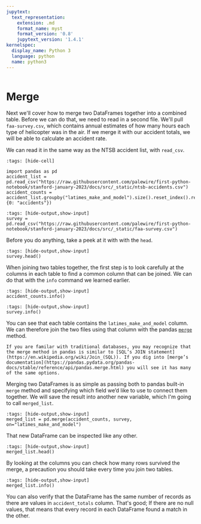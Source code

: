 ```yaml
---
jupytext:
  text_representation:
    extension: .md
    format_name: myst
    format_version: '0.8'
    jupytext_version: '1.4.1'
kernelspec:
  display_name: Python 3
  language: python
  name: python3
---
```


```{include} ./_templates/nav.html
```

# Merge

Next we'll cover how to merge two DataFrames together into a combined table. Before we can do that, we need to read in a second file. We'll pull `faa-survey.csv`, which contains annual estimates of how many hours each type of helicopter was in the air. If we merge it with our accident totals, we will be able to calculate an accident rate.

We can read it in the same way as the NTSB accident list, with `read_csv`.

```{code-cell}
:tags: [hide-cell]

import pandas as pd
accident_list = pd.read_csv("https://raw.githubusercontent.com/palewire/first-python-notebook/stanford-january-2023/docs/src/_static/ntsb-accidents.csv")
accident_counts = accident_list.groupby("latimes_make_and_model").size().reset_index().rename(columns={0: "accidents"})
```

```{code-cell}
:tags: [hide-output,show-input]
survey = pd.read_csv("https://raw.githubusercontent.com/palewire/first-python-notebook/stanford-january-2023/docs/src/_static/faa-survey.csv")
```

Before you do anything, take a peek at it with with the `head`.

```{code-cell}
:tags: [hide-output,show-input]
survey.head()
```

When joining two tables together, the first step is to look carefully at the columns in each table to find a common column that can be joined. We can do that with the `info` command we learned earlier.

```{code-cell}
:tags: [hide-output,show-input]
accident_counts.info()
```

```{code-cell}
:tags: [hide-output,show-input]
survey.info()
```

You can see that each table contains the `latimes_make_and_model` column. We can therefore join the two files using that column with the pandas [`merge`](https://pandas.pydata.org/pandas-docs/stable/reference/api/pandas.merge.html) method.

```{note}
If you are familar with traditional databases, you may recognize that the merge method in pandas is similar to [SQL’s JOIN statement](https://en.wikipedia.org/wiki/Join_(SQL)). If you dig into [merge’s documentation](https://pandas.pydata.org/pandas-docs/stable/reference/api/pandas.merge.html) you will see it has many of the same options.
```

Merging two DataFrames is as simple as passing both to pandas built-in `merge` method and specifying which field we’d like to use to connect them together. We will save the result into another new variable, which I'm going to call `merged_list`.

```{code-cell}
:tags: [hide-output,show-input]
merged_list = pd.merge(accident_counts, survey, on="latimes_make_and_model")
```

That new DataFrame can be inspected like any other.

```{code-cell}
:tags: [hide-output,show-input]
merged_list.head()
```

By looking at the columns you can check how many rows survived the merge, a precaution you should take every time you join two tables.

```{code-cell}
:tags: [hide-output,show-input]
merged_list.info()
```

You can also verify that the DataFrame has the same number of records as there are values in `accident_totals` column. That's good; If there are no null values, that means that every record in each DataFrame found a match in the other.